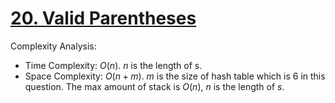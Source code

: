 # [20. Valid Parentheses](https://leetcode.com/problems/valid-parentheses/)

Complexity Analysis:

- Time Complexity: $O(n)$. $n$ is the length of s.
- Space Complexity: $O(n + m)$. $m$ is the size of hash table which is 6 in this question. The max amount of stack is $O(n)$, $n$ is the length of $s$.
